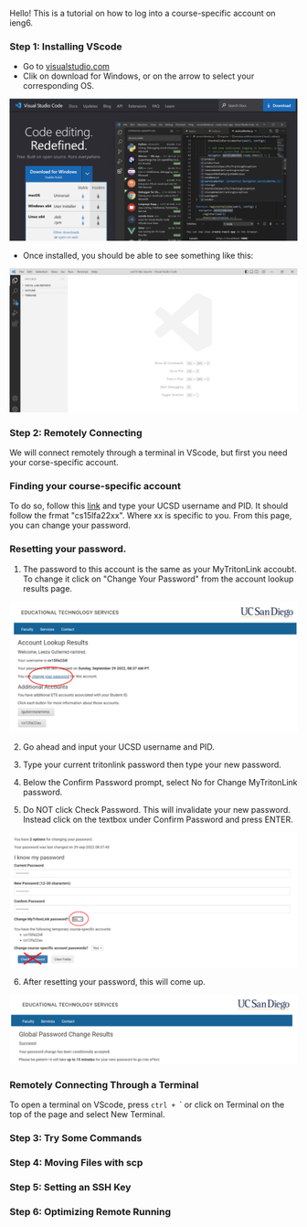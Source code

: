Hello! This is a tutorial on how to log into a course-specific account on ieng6.

### Step 1: Installing VScode

- Go to [visualstudio.com](https://code.visualstudio.com/)
- Clik on download for Windows, or on the arrow to select your corresponding OS.

![alt](OS.png)
- Once installed, you should be able to see something like this:

![alt](image1.png)

### Step 2: Remotely Connecting
We will connect remotely through a terminal in VScode, but first you need your corse-specific account.

### Finding your course-specific account

To do so, follow this [link](https://sdacs.ucsd.edu/~icc/index.php) and type your UCSD username and PID. It should follow the frmat "cs15lfa22xx". Where xx is specific to you. From this page, you can change your password.

### Resetting your password.

1. The password to this account is the same as your MyTritonLink accoubt. To change it click on "Change Your Password" from the account lookup results page.

![image](image2.png)

2. Go ahead and input your UCSD username and PID.

3. Type your current tritonlink password then type your new password.

4. Below the Confirm Password prompt, select No for Change MyTritonLink password.

5. Do NOT click Check Password. This will invalidate your new password. Instead click on the textbox under Confirm Password and press ENTER.


![txt](image3.png)


6. After resetting your password, this will come up.

![alt](image4.png)

### Remotely Connecting Through a Terminal

To open a terminal on VScode, press `ctrl + `\` or click on Terminal on the top of the page and select New Terminal.

### Step 3: Try Some Commands 
### Step 4: Moving Files with scp
### Step 5: Setting an SSH Key
### Step 6: Optimizing Remote Running
